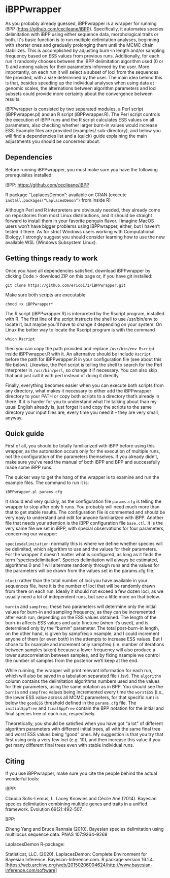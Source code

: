 
# iBPPwrapper

As you probably already guessed, iBPPwrapper is a wrapper for running iBPP (https://github.com/cecileane/iBPP). Specifically, it automates species delimitation with iBPP using either sequence data, morphological traits or both. It's basic function is to run multiple delimitation analyses, beginning with shorter ones and gradually prolonging them until the MCMC chain stabilizes. This is accomplished by adjusting burn-in length and/or sampling frequency based on ESS values from previous runs. Additionally, for each run it randomly chooses between the iBPP delimitation algorithm used (0 or 1) and among values for their parameters informed by the user. More importantly, on each run it will select a subset of loci from the sequences file provided, with a size determined by the user. The main idea behind this is that, besides speeding up the individual analyses when using data at genomic scales, the alternations between algorithm parameters and loci subsets could provide more certainty about the convergence between results.

iBPPwrapper is consisted by two separated modules, a Perl script (iBPPwrapper.pl) and an R script (iBPPwrapper.R). The Perl script controls the execution of iBPP runs and the R script calculates ESS values on all parameters, also checking whether larger burn-in values would increase ESS. Example files are provided (examples/ sub-directory), and below you will find a dependencies list and a (quick) guide explaining the main adjustments you should be concerned about.


## Dependencies

Before running iBPPwrapper, you must make sure you have the following prerequisites installed:

iBPP: https://github.com/cecileane/iBPP

R package “LaplacesDemon”: available on CRAN (execute `install.packages(“LaplacesDemon”)` from inside R)

Although Perl and R interpreters are obviously needed, they already come on repositories from most Linux distributions, and it should be straight forward to install them in your favorite penguin flavor. I imagine MacOS users won’t have bigger problems using iBPPwrapper, either, but I haven’t tested it there. As for strict Windows users working with Computational Biology, I strongly suggest you should consider learning how to use the new available WSL (Windows Subsystem Linux).


## Getting things ready to work

Once you have all dependencies satisfied, download iBPPwrapper by clicking Code > download ZIP on this page or, if you have git installed:

`git clone https://github.com/erico171/iBPPwrapper.git`

Make sure both scripts are executable:

`chmod +x iBPPwrapper*`

The R script (iBPPwrapper.R) is interpreted by the Rscript program, installed with R. The first line of the script instructs the shell to use /usr/bin/env to locate it, but maybe you’ll have to change it depending on your system. On Linux the better way to locate the Rscript program is with the command

`which Rscript`

then you can copy the path provided and replace `/usr/bin/env Rscript` inside iBPPwrapper.R with it. An alternative should be include `Rscript` before the path for iBPPwrapper.R in your configuration file (see about this file below). Likewise, the Perl script is telling the shell to search for the Perl interpreter in `/usr/bin/perl`, so change it if necessary. You can also skip that and just call it with perl instead of doing it directly.

Finally, everything becomes easier when you can execute both scripts from any directory, what makes it necessary to either add the iBPPwrapper directory to your PATH or copy both scripts to a directory that’s already in there. If it is harder for you to understand what I’m talking about than my usual English already is, just forget it and copy the scripts to the same directory your input files are, every time you need it – they are very small, anyway.


## Quick guide

First of all, you should be totally familiarized with iBPP before using this wrapper, as the automation occurs only for the execution of multiple runs, not the configuration of the parameters themselves. If you already didn’t, make sure you’ve read the manual of both iBPP and BPP and successfully made some iBPP runs.

The quicker way to get the hang of the wrapper is to examine and run the example files. The command to run it is:

`iBPPwrapper.pl params.cfg`

It should end very quickly, as the configuration file `params.cfg` is telling the wrapper to stop after only 5 runs. You probably will need much more than that to get stable results. The configuration file is commented and should be very easy to understand and edit for anyone familiarized with iBPP. Another file that needs your attention is the iBPP configuration file `base.ctl`. It is the very same file we set in iBPP, with special observations for four parameters, concerning our wrapper:

`speciesdelimitation`: normally this is where we define whether species will be delimited, which algorithm to use and the values for their parameters. For the wrapper it doesn’t matter what is configured, as long as it finds the term “speciesdelimitation”. Species delimitation will always be estimated, algorithms 0 and 1 will alternate randomly through runs and the values for the parameters will be drawn from the values set in the params.cfg file.

`nloci`: rather than the total number of loci you have available in your sequences file, here it is the number of loci that will be randomly drawn from there on each run. Ideally it should not exceed a few dozen loci, as we usually need a lot of independent runs, but see a little more on that below.

`burnin` and `sampfreq`: these two parameters will determine only the initial values for burn-in and sampling frequency, as they can be incremented after each run, depending on the ESS values obtained. The length of the burn-in affects ESS values and auto finetune (when it’s used), and is determined only by the “burnin” parameter. The total post-burn-in length, on the other hand, is given by sampfreq x nsample, and I could increment anyone of them (or even both) in the attempts to increase ESS values. But I chose to fix nsample and increment only sampfreq (i.e. number of iterations between samples taken) because a lower frequency will also produce a lower autocorrelation between samples, and by fixing nsample we control the number of samples from the posterior we’ll keep at the end.

While running, the wrapper will print relevant information for each run, which will also be saved in a tabulation separated file (.tsv). The `algorithm` column contains the delimitation algorithms numbers used and the values for their parameters, using the same notation as in BPP. You should see the `burnin` and `sampfreq` values being incremented every time the `worstESS` (i.e., the lower ESS value across all MCMC parameters, for that specific run) is below the `goodESS` threshold defined in the `params.cfg` file. The `initialSppTree` and `finalSppTree` contain the BPP notation for the initial and final species tree of each run, respectively.

Theoretically, you should be satisfied when you have got “a lot” of different algorithm parameters with different initial trees, all with the same final tree and worst ESS values being “good” ones. My suggestion is that you try that first using only a very few loci (e.g. 10), and then increase this value if you get many different final trees even with stable individual runs.

## Citing

If you use iBPPwrapper, make sure you cite the people behind the actual wonderful tools:

iBPP:

Claudia Solís-Lemus, L. Lacey Knowles and Cécile Ané (2014). Bayesian species delimitation combining multiple genes and traits in a unified framework. Evolution 69(2):492-507.

BPP:

Ziheng Yang and Bruce Rannala (2010). Bayesian species delimitation using multilocus sequence data. PNAS 107:9264–9269

LaplacesDemon R-package:

Statisticat, LLC. (2020). LaplacesDemon: Complete Environment for Bayesian Inference. Bayesian-Inference.com. R package version 16.1.4. [https://web.archive.org/web/20150206004624/http://www.bayesian-inference.com/software]
